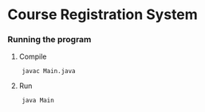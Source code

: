 # Course Registration System

### Running the program
1. Compile
```
    javac Main.java
```
2. Run
```
    java Main
```
